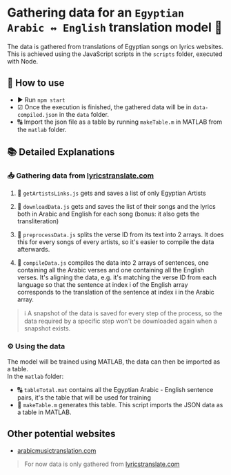# Gathering data for an `Egyptian Arabic ↔ English` translation model 💬

The data is gathered from translations of Egyptian songs on lyrics websites.
This is achieved using the JavaScript scripts in the `scripts` folder, executed with Node.

## 📘 How to use

- ▶ Run `npm start`
- ☑ Once the execution is finished, the gathered data will be in `data-compiled.json` in the `data` folder.
- 🔠 Import the json file as a table by running `makeTable.m` in MATLAB from the `matlab` folder.

## 📚 Detailed Explanations

### 📥 Gathering data from [lyricstranslate.com](https://lyricstranslate.com/)

1. 📜 `getArtistsLinks.js` gets and saves a list of only Egyptian Artists

2. 📜 `downloadData.js` gets and saves the list of their songs and the lyrics both in Arabic and English for each song (bonus: it also gets the transliteration)

3. 📜 `preprocessData.js` splits the verse ID from its text into 2 arrays. It does this for every songs of every artists, so it's easier to compile the data afterwards.

4. 📜 `compileData.js` compiles the data into 2 arrays of sentences, one containing all the Arabic verses and one containing all the English verses. It's aligning the data, e.g. it's matching the verse ID from each language so that the sentence at index i of the English array corresponds to the translation of the sentence at index i in the Arabic array.

> ℹ A snapshot of the data is saved for every step of the process, so the data required by a specific step won't be downloaded again when a snapshot exists.

### ⚙ Using the data
The model will be trained using MATLAB, the data can then be imported as a table.  
In the `matlab` folder:
- 🔠 `tableTotal.mat` contains all the Egyptian Arabic - English sentence pairs, it's the table that will be used for training
- 📜 `makeTable.m` generates this table. This script imports the JSON data as a table in MATLAB.

## Other potential websites
- [arabicmusictranslation.com](http://www.arabicmusictranslation.com/)
> For now data is only gathered from [lyricstranslate.com](https://lyricstranslate.com/)
